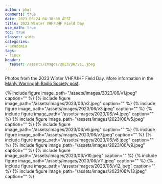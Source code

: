 ```yaml
---
author: phwl
comments: true
date: 2023-06-24 04:30:00 AEST
title: 2023 Winter VHF/UHF Field Day
use_math: true
toc: true
classes: wide
categories:
- academia
tags:
- linux
header:
  teaser: /assets/images/2023/06/v11.jpeg
---
```


Photos from the 2023 Winter VHF/UHF Field Day. More information in the
[Manly Warringah Radio Society post](https://www.mwrs.org.au/2023/06/27/24-jun-2023-winter-vhf-uhf-field-day/).

{% include figure image_path="/assets/images/2023/06/v1.jpeg" caption="" %}
{% include figure image_path="/assets/images/2023/06/v2.jpeg" caption="" %}
{% include figure image_path="/assets/images/2023/06/v3.jpeg" caption="" %}
{% include figure image_path="/assets/images/2023/06/v4.jpeg" caption="" %}
{% include figure image_path="/assets/images/2023/06/v5.jpeg" caption="" %}
{% include figure image_path="/assets/images/2023/06/v6.jpeg" caption="" %}
{% include figure image_path="/assets/images/2023/06/v7.jpeg" caption="" %}
{% include figure image_path="/assets/images/2023/06/v8.jpeg" caption="" %}
{% include figure image_path="/assets/images/2023/06/v9.jpeg" caption="" %}
{% include figure image_path="/assets/images/2023/06/v10.jpeg" caption="" %}
{% include figure image_path="/assets/images/2023/06/v11.jpeg" caption="" %}
{% include figure image_path="/assets/images/2023/06/v12.jpeg" caption="" %}
{% include figure image_path="/assets/images/2023/06/v13.jpeg" caption="" %}
